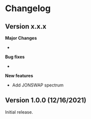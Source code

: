 
# Changelog


## Version x.x.x

**Major Changes**

*

**Bug fixes**

*

**New features**

* Add JONSWAP spectrum

## Version 1.0.0 (12/16/2021)
Initial release.